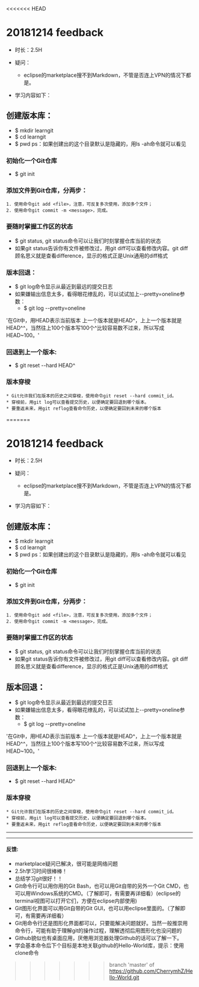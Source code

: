 <<<<<<< HEAD
# 20181214 feedback
* 时长：2.5H
* 疑问：
  * eclipse的marketplace搜不到Markdown，不管是否连上VPN的情况下都是。
  
* 学习内容如下：

## 创建版本库：
* $ mkdir learngit
* $ cd learngit
* $ pwd
ps：如果创建出的这个目录默认是隐藏的，用ls -ah命令就可以看见

### 初始化一个Git仓库
* $ git init

### 添加文件到Git仓库，分两步：
	1. 使用命令git add <file>，注意，可反复多次使用，添加多个文件；
	2. 使用命令git commit -m <message>，完成。

### 要随时掌握工作区的状态
* $ git status, git status命令可以让我们时刻掌握仓库当前的状态
* 如果git status告诉你有文件被修改过，用git diff<file>可以查看修改内容。git diff<file>顾名思义就是查看difference，显示的格式正是Unix通用的diff格式


### 版本回退：
* $ git log命令显示从最近到最远的提交日志
* 如果嫌输出信息太多，看得眼花缭乱的，可以试试加上--pretty=oneline参数：
    * $ git log --pretty=oneline

'在Git中，用HEAD表示当前版本
上一个版本就是HEAD^，上上一个版本就是HEAD^^，当然往上100个版本写100个^比较容易数不过来，所以写成HEAD~100。'

### 回退到上一个版本:
* $ git reset --hard HEAD^

### 版本穿梭
	* Git允许我们在版本的历史之间穿梭，使用命令git reset --hard commit_id。
	* 穿梭前，用git log可以查看提交历史，以便确定要回退到哪个版本。
	* 要重返未来，用git reflog查看命令历史，以便确定要回到未来的哪个版本
=======
# 20181214 feedback
* 时长：2.5H
* 疑问：
  * eclipse的marketplace搜不到Markdown，不管是否连上VPN的情况下都是。
  
* 学习内容如下：

## 创建版本库：
* $ mkdir learngit
* $ cd learngit
* $ pwd
ps：如果创建出的这个目录默认是隐藏的，用ls -ah命令就可以看见

### 初始化一个Git仓库
* $ git init

### 添加文件到Git仓库，分两步：
	1. 使用命令git add <file>，注意，可反复多次使用，添加多个文件；
	2. 使用命令git commit -m <message>，完成。

### 要随时掌握工作区的状态
* $ git status, git status命令可以让我们时刻掌握仓库当前的状态
* 如果git status告诉你有文件被修改过，用git diff<file>可以查看修改内容。git diff<file>顾名思义就是查看difference，显示的格式正是Unix通用的diff格式


## 版本回退：
* $ git log命令显示从最近到最远的提交日志
* 如果嫌输出信息太多，看得眼花缭乱的，可以试试加上--pretty=oneline参数：
    * $ git log --pretty=oneline

'在Git中，用HEAD表示当前版本
上一个版本就是HEAD^，上上一个版本就是HEAD^^，当然往上100个版本写100个^比较容易数不过来，所以写成HEAD~100。'

### 回退到上一个版本:
* $ git reset --hard HEAD^

### 版本穿梭
	* Git允许我们在版本的历史之间穿梭，使用命令git reset --hard commit_id。
	* 穿梭前，用git log可以查看提交历史，以便确定要回退到哪个版本。
	* 要重返未来，用git reflog查看命令历史，以便确定要回到未来的哪个版本
	
	
***
***
#### 反馈:
* marketplace疑问已解决，很可能是网络问题
* 2.5h学习时间很棒棒！
* 总结学习git很好！！
* Git命令行可以用你用的Git Bash，也可以用Git自带的另外一个Git CMD，也可以用Windows系统的CMD。（了解即可，有需要再详细看）(eclipse的terminal视图可以打开它们，方便在eclipse内部使用)
* Git图形化界面可以用Git自带的Git GUI，也可以用eclipse里面的。（了解即可，有需要再详细看）
* Git用命令行还是图形化界面都可以，只要能解决问题就好。当然一般推崇用命令行，可能有助于理解git的操作过程，理解透彻后用图形化也没问题的
* Github貌似也有桌面应用，厌倦用浏览器处理Github的话可以了解一下。
* 学会基本命令后下个目标是本地关联github的Hello-World库，提示：使用clone命令
>>>>>>> branch 'master' of https://github.com/CherrymhZ/Hello-World.git
